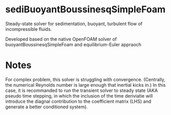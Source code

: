 # sediBuoyantBoussinesqSimpleFoam
Steady-state solver for sedimentation, buoyant, turbulent flow of incompressible fluids.

Developed based on the native OpenFOAM solver of buoyantBoussinesqSimpleFoam and equilibrium-Euler appraoch

# Notes

For complex problem, this solver is struggling with convergence. (Centrally, the numerical Reynolds number is large enough that inertial kicks in.) In this case, it is recommanded to run the transient solver to steady state (AKA pseudo time stepping, in which the inclusion of the time deriviatie will introduce the diagnal contribution to the coefficient matrix (LHS) and generate a better conditioned system).

